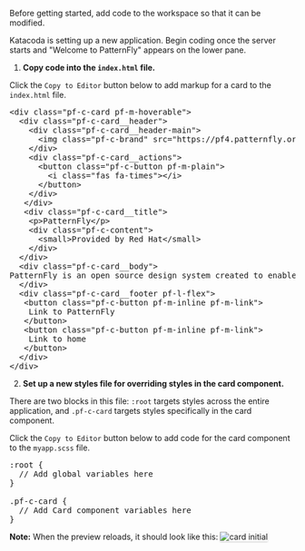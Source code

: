 Before getting started, add code to the workspace so that it can be modified.

Katacoda is setting up a new application. Begin coding once the server starts and "Welcome to PatternFly" appears on the lower pane.
 
1) <strong>Copy code into the `index.html` file.</strong>

Click the `Copy to Editor` button below to add markup for a card to the `index.html` file.
 
<pre class="file" data-filename="index.html" data-target="replace">
&lt;div class=&quot;pf-c-card pf-m-hoverable&quot;&gt;
  &lt;div class=&quot;pf-c-card__header&quot;&gt;
    &lt;div class=&quot;pf-c-card__header-main&quot;&gt;
      &lt;img class=&quot;pf-c-brand&quot; src=&quot;https://pf4.patternfly.org/assets/images/pf-logo-small.svg&quot; alt=&quot;PatternFly Logo&quot;/&gt;
    &lt;/div&gt;
    &lt;div class=&quot;pf-c-card__actions&quot;&gt;
      &lt;button class=&quot;pf-c-button pf-m-plain&quot;&gt;
        &lt;i class=&quot;fas fa-times&quot;&gt;&lt;/i&gt;
      &lt;/button&gt;
    &lt;/div&gt;
   &lt;/div&gt;
   &lt;div class=&quot;pf-c-card__title&quot;&gt;
    &lt;p&gt;PatternFly&lt;/p&gt;
    &lt;div class=&quot;pf-c-content&quot;&gt;
      &lt;small&gt;Provided by Red Hat&lt;/small&gt;
    &lt;/div&gt;
  &lt;/div&gt;
  &lt;div class=&quot;pf-c-card__body&quot;&gt;
PatternFly is an open source design system created to enable consistency and usability across a wide range of applications and use cases. PatternFly provides clear standards, guidance, and tools that help designers and developers work together more efficiently and build better user experiences.
  &lt;/div&gt;
  &lt;div class=&quot;pf-c-card__footer pf-l-flex&quot;&gt;
   &lt;button class=&quot;pf-c-button pf-m-inline pf-m-link&quot;&gt;
    Link to PatternFly
   &lt;/button&gt;
   &lt;button class=&quot;pf-c-button pf-m-inline pf-m-link&quot;&gt;
    Link to home
   &lt;/button&gt;
  &lt;/div&gt;
&lt;/div&gt;
</pre>
 
2) <strong>Set up a new styles file for overriding styles in the card component.</strong> 

There are two blocks in this file: `:root` targets styles across the entire application, and `.pf-c-card` targets styles specifically in the card component.
 
Click the `Copy to Editor` button below to add code for the card component to the `myapp.scss` file.
 
<pre class="file" data-filename="myapp.scss" data-target="replace">
:root {
  // Add global variables here
}
 
.pf-c-card {
  // Add Card component variables here
}
</pre>
 
<strong>Note:</strong> When the preview reloads, it should look like this:
<img src="override-extend-variables/assets/devconf-artboard-1.png" alt="card initial" style="box-shadow: rgba(3, 3, 3, 0.2) 0px 1.25px 2.5px 0px;" />
